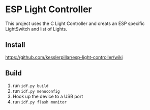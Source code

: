 # ESP Light Controller

This project uses the C Light Controller and creats an ESP specific LightSwitch and list of Lights.

## Install
https://github.com/kesslerpillar/esp-light-controller/wiki

## Build
1. run `idf.py build`
1. run `idf.py menuconfig`
1. Hook up the device to a USB port
1. run `idf.py flash monitor`

